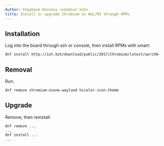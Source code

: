 ```yaml
---
Author: Stephane Desneux <sdx@iot.bzh>
title: Install or upgrade Chromium on AGL/M3 through RPMs
---
```


## Installation

Log into the board through ssh or console, then install RPMs with smart:

```bash
dnf install http://iot.bzh/download/public/2017/Chromium/latest/aarch64/chromium-ozone-wayland-<VERSION>.aarch64.rpm http://iot.bzh/download/public/2017/Chromium/latest/noarch/hicolor-icon-theme-<VERSION>.aarch64.rpm
```


## Removal

Run:

```bash
dnf remove chromium-ozone-wayland hicolor-icon-theme
```

## Upgrade

Remove, then reinstall:

```bash
dnf remove ...
...
dnf install ...
...
```
